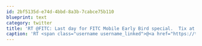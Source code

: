```yaml
---
id: 2bf5135d-e74d-4bbd-8a3b-7cabce75b110
blueprint: text
category: twitter
title: 'RT @FITC: Last day for FITC Mobile Early Bird special.  Tix at http://fitc.ca/mobile'
caption: 'RT <span class="username username_linked">@<a href="https://twitter.com/FITC" title="FITC">FITC</a></span>: Last day for FITC Mobile Early Bird special.  Tix at http://fitc.ca/mobile'
---
```


